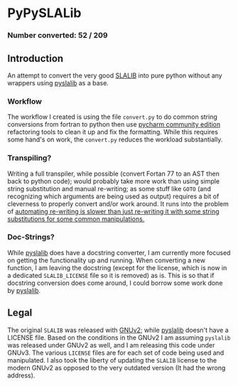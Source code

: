 # PyPySLALib

### Number converted: 52 /  209

## Introduction
An attempt to convert the very good [SLALIB](http://star-www.rl.ac.uk/docs/sun67.htx/sun67.html) into 
pure python without any wrappers using [pyslalib](https://github.com/scottransom/pyslalib) as a base.

### Workflow
The workflow I created is using the file `convert.py` to do common string conversions from fortran to python then 
use [pycharm community edition](https://www.jetbrains.com/pycharm/download/) refactoring tools to clean it up and fix
the formatting. While this requires some hand's on work, the `convert.py` reduces the workload substantially.

### Transpiling?
Writing a full transpiler, while possible (convert Fortan 77 to an AST then back to python code); would probably take 
more work than using simple string substitution and manual re-writing; as some stuff like `GOTO` (and recognizing which
arguments are being used as output) requires a bit of cleverness to properly convert and/or work around. 
It runs into the problem of [automating re-writing is slower than just re-writing it with some string substitutions 
for some common manipulations.](https://xkcd.com/1319/)

### Doc-Strings?
While [pyslalib](https://github.com/scottransom/pyslalib) does have a docstring converter, I am currently
more focused on getting the functionality up and running. When converting a new function, I am leaving the docstring
(except for the license, which is now in a dedicated `SLALIB_LICENSE` file so it is removed) as is. This is so that 
if docstring conversion does come around, I could borrow some work done by [pyslalib](https://github.com/scottransom/pyslalib).

## Legal
The original `SLALIB` was released with [GNUv2](https://www.gnu.org/licenses/old-licenses/gpl-2.0.en.html); while
[pyslalib](https://github.com/scottransom/pyslalib) doesn't have a LICENSE file. Based on the conditions 
in the GNUv2 I am assuming `pyslalib` was released under GNUv2 as well, and I am releasing this code under 
GNUv3. The various `LICENSE` files are for each set of code being used and manipulated. I also took the liberty of 
updating the `SLALIB` license to the modern GNUv2 as opposed to the very outdated version (It had the wrong address).
